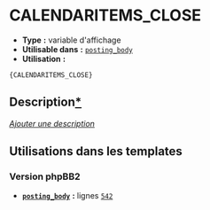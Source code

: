 # CALENDARITEMS_CLOSE
* __Type__ __:__ variable d'affichage
* __Utilisable dans__ __:__ [`posting_body`](../tpl/posting_body.md#readme)
* __Utilisation__ __:__

```smarty
{CALENDARITEMS_CLOSE}
```

## Description[*](https://fa-tvars.appspot.com/var/CALENDARITEMS_CLOSE)
[*Ajouter une description*](https://fa-tvars.appspot.com/var/CALENDARITEMS_CLOSE)

## Utilisations dans les templates

### Version phpBB2
* __[`posting_body`](../tpl/posting_body.md#readme)__ __:__ lignes [`542`](../src/subsilver/posting_body.tpl#L542)

